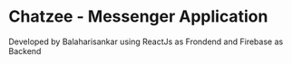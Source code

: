 # Chatzee - Messenger Application

Developed by Balaharisankar using ReactJs as Frondend and Firebase as Backend
